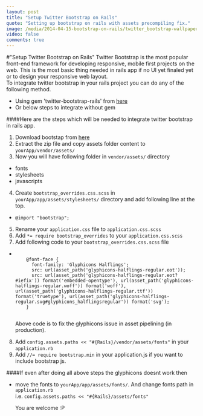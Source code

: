 ```yaml
---
layout: post
title: "Setup Twitter Bootstrap on Rails"
quote: "Setting up bootstrap on rails with assets precompiling fix."
image: /media/2014-04-15-bootstrap-on-rails/twitter_bootstrap-wallpaper-1024x768.jpg
video: false
comments: true
---
```


#"Setup Twitter Bootstrap on Rails"
Twitter Bootstrap is the most popular front-end framework for developing responsive, mobile first projects on the web. This is the most basic thing needed in rails app if no UI yet finaled yet or to design your responsive web layout.
<br>
To integrate twitter bootstrap in your rails project you can do any of the following method.

* Using gem 'twitter-bootstrap-rails' from [here](https://github.com/seyhunak/twitter-bootstrap-rails/tree/bootstrap3)
* Or below steps to integrate without gem

####Here are the steps which will be needed to integrate twitter bootstrap in rails app.

1. Download bootstap from [here](http://getbootstrap.com/getting-started/#download)
2. Extract the zip file and copy assets folder content to `yourApp/vendor/assets/`
3. Now you will have following folder in `vendor/assets/` directory
  * fonts
  * stylesheets
  * javascripts
4. Create `bootstrap_overrides.css.scss` in `yourApp/app/assets/stylesheets/` directory and add following line at the top.
  * `@import "bootstrap";`
5. Rename your `application.css` file to `application.css.scss`
6. Add `*= require bootstrap_overrides` to your `application.css.scss`
7. Add following code to your `bootstrap_overrides.css.scss` file
  *
    <pre>
      <code class='ruby'>
        @font-face {
          font-family: 'Glyphicons Halflings';
          src: url(asset_path('glyphicons-halflings-regular.eot'));
          src: url(asset_path('glyphicons-halflings-regular.eot?#iefix')) format('embedded-opentype'), url(asset_path('glyphicons-halflings-regular.woff')) format('woff'), url(asset_path('glyphicons-halflings-regular.ttf')) format('truetype'), url(asset_path('glyphicons-halflings-regular.svg#glyphicons_halflingsregular')) format('svg');
        }
      </code>
    </pre>
    <div class="message">
      Above code is to fix the glyphicons issue in asset pipelining (in production).
    </div>
8. Add `config.assets.paths << "#{Rails}/vendor/assets/fonts"` in your `application.rb`
9. Add `//= require bootstrap.min` in your application.js if you want to include bootstrap js.

####If even after doing all above steps the glyphicons doesnt work then

* move the fonts to `yourApp/app/assets/fonts/`. And change fonts path in `application.rb`
<br>i.e.  `config.assets.paths << "#{Rails}/assets/fonts"`

  <div class="message">
  You are welcome :P
  </div>
